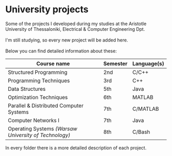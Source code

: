 # University projects

Some of the projects I developed during my studies at the Aristotle University of Thessaloniki, Electrical & Computer Engineering Dpt.  
<br>
I'm still studying, so every new project will be added here.  
<br>
Below you can find detailed information about these:    

| Course name | Semester | Language(s) |
| ------------- | ------------- | ------------- |
| Structured Programming | 2nd | C/C++ |
| Programming Techniques | 3rd | C++ |
| Data Structures | 5th | Java |
| Optimization Techniques | 6th | MATLAB |
| Parallel & Distributed Computer Systems | 7th | C/MATLAB |
| Computer Networks I | 7th | Java |
| Operating Systems _(Warsaw University of Technology)_ | 8th | C/Bash |

In every folder there is a more detailed description of each project.